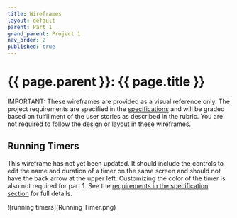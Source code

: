 ```yaml
---
title: Wireframes
layout: default
parent: Part 1
grand_parent: Project 1
nav_order: 2
published: true
---
```


# {{ page.parent }}: {{ page.title }}

IMPORTANT: These wireframes are provided as a visual reference only. The project
requirements are specified in the [specifications](specifications.html) and will
be graded based on fulfillment of the user stories as described in the rubric.
You are not required to follow the design or layout in these wireframes.

## Running Timers

This wireframe has not yet been updated. It should include the controls to edit
the name and duration of a timer on the same screen and should not have the back
arrow at the upper left. Customizing the color of the timer is also not required
for part 1. See the 
[requirements in the specification section](specification.html#requirements)
for full details.

![running timers](Running Timer.png)


